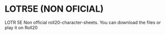 # LOTR5E (NON OFICIAL)
LOTR 5E Non official roll20-character-sheets.
You can download the files or play it on Roll20
